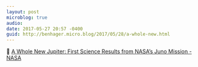 ```yaml
---
layout: post
microblog: true
audio: 
date: 2017-05-27 20:57 -0400
guid: http://benhager.micro.blog/2017/05/28/a-whole-new.html
---
```

🔬 [A Whole New Jupiter: First Science Results from NASA’s Juno Mission - NASA](https://www.nasa.gov/press-release/a-whole-new-jupiter-first-science-results-from-nasa-s-juno-mission)
